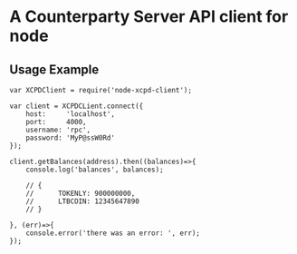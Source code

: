 # A Counterparty Server API client for node

## Usage Example

```node
var XCPDClient = require('node-xcpd-client');

var client = XCPDCLient.connect({
    host:     'localhost',
    port:     4000,
    username: 'rpc',
    password: 'MyP@ssW0Rd'
});

client.getBalances(address).then((balances)=>{
    console.log('balances', balances);

    // {
    //      TOKENLY: 900000000,
    //      LTBCOIN: 12345647890
    // }

}, (err)=>{
    console.error('there was an error: ', err);
});
```

